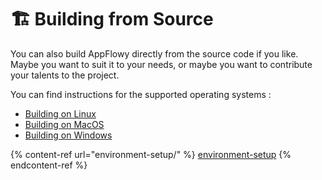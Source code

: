 # 🏗 Building from Source

You can also build AppFlowy directly from the source code if you like. Maybe you want to suit it to your needs, or maybe you want to contribute your talents to the project.

You can find instructions for the supported operating systems :&#x20;

* [Building on Linux](environment-setup/building-on-linux.md)
* [Building on MacOS](environment-setup/building-on-macos.md)
* [Building on Windows](environment-setup/building-on-windows.md)

{% content-ref url="environment-setup/" %}
[environment-setup](environment-setup/)
{% endcontent-ref %}

